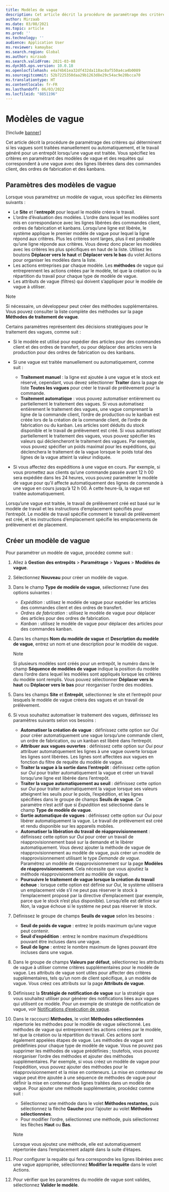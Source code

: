 ```yaml
---
title: Modèles de vague
description: Cet article décrit la procédure de paramétrage des critères qui déterminent si les vagues sont traitées manuellement ou automatiquement, et le travail généré pour un entrepôt lorsqu’une vague est traitée.
author: Mirzaab
ms.date: 03/08/2021
ms.topic: article
ms.prod: ''
ms.technology: ''
audience: Application User
ms.reviewer: kamaybac
ms.search.region: Global
ms.author: mirzaab
ms.search.validFrom: 2021-03-08
ms.dyn365.ops.version: 10.0.18
ms.openlocfilehash: e4a74b61ea32df432da118ac8af550a4ca4b0089
ms.sourcegitcommit: 52b7225350daa29b1263d8e29c54ac9e20bcca70
ms.translationtype: HT
ms.contentlocale: fr-FR
ms.lasthandoff: 06/03/2022
ms.locfileid: "8851196"
---
```

# <a name="wave-templates"></a>Modèles de vague

[!include [banner](../includes/banner.md)]

Cet article décrit la procédure de paramétrage des critères qui déterminent si les vagues sont traitées manuellement ou automatiquement, et le travail généré pour un entrepôt lorsqu’une vague est traitée. Vous spécifiez les critères en paramétrant des modèles de vague et des requêtes qui correspondent à une vague avec des lignes libérées dans des commandes client, des ordres de fabrication et des kanbans.

## <a name="settings-for-wave-templates"></a>Paramètres des modèles de vague

Lorsque vous paramétrez un modèle de vague, vous spécifiez les éléments suivants :

- Le **Site** et l’**entrepôt** pour lequel le modèle créera le travail.
- L’ordre d’évaluation des modèles. L’ordre dans lequel les modèles sont mis en correspondance avec les lignes libérées des commandes client, ordres de fabrication et kanbans. Lorsqu’une ligne est libérée, le système applique le premier modèle de vague pour lequel la ligne répond aux critères. Plus les critères sont larges, plus il est probable qu’une ligne réponde aux critères. Vous devez donc placer les modèles avec les critères les plus spécifiques en haut de la liste. Utilisez les boutons **Déplacer vers le haut** et **Déplacer vers le bas** du volet Actions pour organiser les modèles dans la liste.
- Les actions entreprises par chaque modèle. Les **méthodes** de vague qui entreprennent les actions créées par le modèle, tel que la création ou la répartition du travail pour chaque type de modèle de vague.
- Les attributs de vague (filtres) qui doivent s’appliquer pour le modèle de vague à utiliser.

> [!NOTE]
> Si nécessaire, un développeur peut créer des méthodes supplémentaires. Vous pouvez consulter la liste complète des méthodes sur la page **Méthodes de traitement de vague**.

Certains paramètres représentent des décisions stratégiques pour le traitement des vagues, comme suit :

- Si le modèle est utilisé pour expédier des articles pour des commandes client et des ordres de transfert, ou pour déplacer des articles vers la production pour des ordres de fabrication ou des kanbans.
- Si une vague est traitée manuellement ou automatiquement, comme suit :

  - **Traitement manuel** : la ligne est ajoutée à une vague et le stock est réservé, cependant, vous devez sélectionner **Traiter** dans la page de liste **Toutes les vagues** pour créer le travail de prélèvement pour la commande.
  - **Traitement automatique** : vous pouvez automatiser entièrement ou partiellement le traitement des vagues. Si vous automatisez entièrement le traitement des vagues, une vague comprenant la ligne de la commande client, l’ordre de production ou le kanban est créée lors de la création de la commande client, de l’ordre de fabrication ou du kanban. Les articles sont déduits du stock disponible et le travail de prélèvement est créé. Si vous automatisez partiellement le traitement des vagues, vous pouvez spécifier les valeurs qui déclencheront le traitement des vagues. Par exemple, vous pouvez spécifier un poids maximal pour les expéditions, qui déclenchera le traitement de la vague lorsque le poids total des lignes de la vague atteint la valeur indiquée.

- Si vous affectez des expéditions à une vague en cours. Par exemple, si vous promettez aux clients qu’une commande passée avant 12 h 00 sera expédiée dans les 24 heures, vous pouvez paramétrer le modèle de vague pour qu’il affecte automatiquement des lignes de commande à une vague en cours jusqu’à 12 h 00. À cette heure-là, la vague est traitée automatiquement.

Lorsqu’une vague est traitée, le travail de prélèvement créé est basé sur le modèle de travail et les instructions d’emplacement spécifiés pour l’entrepôt. Le modèle de travail spécifie comment le travail de prélèvement est créé, et les instructions d’emplacement spécifie les emplacements de prélèvement et de placement.

## <a name="create-a-wave-template"></a>Créer un modèle de vague

Pour paramétrer un modèle de vague, procédez comme suit :

1. Allez à **Gestion des entrepôts** \> **Paramétrage** \> **Vagues** \> **Modèles de vague**.
1. Sélectionnez **Nouveau** pour créer un modèle de vague.
1. Dans le champ **Type de modèle de vague**, sélectionnez l’une des options suivantes :

    - *Expédition* : utilisez le modèle de vague pour expédier les articles des commandes client et des ordres de transfert.
    - *Ordres de fabrication* : utilisez le modèle de vague pour déplacer des articles pour des ordres de fabrication.
    - *Kanban* : utilisez le modèle de vague pour déplacer des articles pour des commandes kanban.

1. Dans les champs **Nom du modèle de vague** et **Description du modèle de vague**, entrez un nom et une description pour le modèle de vague.

    > [!NOTE]
    > Si plusieurs modèles sont créés pour un entrepôt, le numéro dans le champ **Séquence de modèles de vague** indique la position du modèle dans l’ordre dans lequel les modèles sont appliqués lorsque les critères du modèle sont remplis. Vous pouvez sélectionner **Déplacer vers le haut** ou **Déplacer vers le bas** pour réorganiser l’ordre des modèles.

1. Dans les champs **Site** et **Entrepôt**, sélectionnez le site et l’entrepôt pour lesquels le modèle de vague créera des vagues et un travail de prélèvement.
1. Si vous souhaitez automatiser le traitement des vagues, définissez les paramètres suivants selon vos besoins :

    - **Automatiser la création de vague** : définissez cette option sur *Oui* pour créer automatiquement une vague lorsqu’une commande client, un ordre de fabrication, ou un kanban est libéré dans l’entrepôt.
    - **Attribuer aux vagues ouvertes** : définissez cette option sur *Oui* pour attribuer automatiquement les lignes à une vague ouverte lorsque les lignes sont libérées. Les lignes sont affectées aux vagues en fonction du filtre de requête du modèle de vague.
    - **Traiter la vague à la sortie dans l’entrepôt** : définissez cette option sur *Oui* pour traiter automatiquement la vague et créer un travail lorsqu’une ligne est libérée dans l’entrepôt.
    - **Traiter la vague automatiquement au seuil** : définissez cette option sur *Oui* pour traiter automatiquement la vague lorsque ses valeurs atteignent les seuils pour le poids, l’expédition, et les lignes spécifiées dans le groupe de champs **Seuils de vague**. Ce paramètre n’est actif que si *Expédition* est sélectionné dans le champ **Type de modèle de vague**.
    - **Sortie automatique de vagues** : définissez cette option sur *Oui* pour libérer automatiquement la vague. Le travail de prélèvement est créé et rendu disponible sur les appareils mobiles.
    - **Automatiser la libération du travail de réapprovisionnement** : définissez cette option sur *Oui* pour créer un travail de réapprovisionnement basé sur la demande et le libérer automatiquement. Vous devez ajouter la méthode de vague de réapprovisionnement au modèle de vague, puis créer un modèle de réapprovisionnement utilisant le type *Demande de vague*. Paramétrez un modèle de réapprovisionnement sur la page **Modèles de réapprovisionnement**. Cela nécessite que vous ajoutiez la méthode réapprovisionnement au modèle de vague.
    - **Poursuivre le traitement de vague lorsque la création du travail échoue** : lorsque cette option est définie sur *Oui*, le système utilisera un emplacement vide s’il ne peut pas réserver le stock à l’emplacement proposé par la directive d’emplacement (par exemple, parce que le stock n’est plus disponible). Lorsqu’elle est définie sur *Non*, la vague échoue si le système ne peut pas réserver le stock.

1. Définissez le groupe de champs **Seuils de vague** selon les besoins :
    - **Seuil de poids de vague** : entrez le poids maximum qu’une vague peut contenir.
    - **Seuil d’expédition** : entrez le nombre maximum d’expéditions pouvant être incluses dans une vague.
    - **Seuil de ligne** : entrez le nombre maximum de lignes pouvant être incluses dans une vague.

1. Dans le groupe de champs **Valeurs par défaut**, sélectionnez les attributs de vague à utiliser comme critères supplémentaires pour le modèle de vague. Les attributs de vague sont utiles pour affecter des critères supplémentaires, tels qu’un nom de client spécifique, à un modèle de vague. Vous créez ces attributs sur la page **Attributs de vague**. 

1. Définissez la **Stratégie de notification de vague** sur la stratégie que vous souhaitez utiliser pour générer des notifications liées aux vagues qui utilisent ce modèle. Pour un exemple de stratégie de notification de vague, voir [Notifications d’exécution de vague](wave-execution-notifications.md).

1. Dans le raccourci **Méthodes**, le volet **Méthodes sélectionnées** répertorie les méthodes pour le modèle de vague sélectionné. Les méthodes de vague qui entreprennent les actions créées par le modèle, tel que la création ou la répartition du travail. Ces actions sont également appelées étapes de vague. Les méthodes de vague sont prédéfinies pour chaque type de modèle de vague. Vous ne pouvez pas supprimer les méthodes de vague prédéfinies ; toutefois, vous pouvez réorganiser l’ordre des méthodes et ajouter des méthodes supplémentaires. Par exemple, si vous créez un modèle de vague pour l’expédition, vous pouvez ajouter des méthodes pour le réapprovisionnement et la mise en conteneurs. La mise en conteneur de vague peut être ajoutée à une séquence de méthodes de vague pour définir la mise en conteneur des lignes traitées dans un modèle de vague. Pour ajouter une méthode supplémentaire, procédez comme suit :

    - Sélectionnez une méthode dans le volet **Méthodes restantes**, puis sélectionnez la flèche **Gauche** pour l’ajouter au volet **Méthodes sélectionnées**.
    - Pour modifier l’ordre, sélectionnez une méthode, puis sélectionnez les flèches **Haut** ou **Bas**.

    > [!NOTE]
    > Lorsque vous ajoutez une méthode, elle est automatiquement répertoriée dans l’emplacement adapté dans la suite d’étapes.

1. Pour configurer la requête qui fera correspondre les lignes libérées avec une vague appropriée, sélectionnez **Modifier la requête** dans le volet Actions.
1. Pour vérifier que les paramètres du modèle de vague sont valides, sélectionnez **Valider le modèle**.
